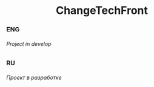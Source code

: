 <h1 align="center">ChangeTechFront</h1>

<h3>ENG</h3>
<!--<h4>A project, the idea of which is to flexibly send reminders of birthdays of people registered in the bot, as well as holidays</h4> 
<h5>Opportunities:</h5>
<ul>
  <li>Birthday notification on the day/in a day/three days/week</li>
  <li>Holiday notification per day/per day/three days/week</li>
  <li>Birthday/holiday notification this month</li>
</ul>-->

<!--<h4>Project link: https://t.me/AnnunciationBirthdayBot</h4> -->

<h6>Project in develop</h6>

<h3>RU</h3>
<!--<h4>Проект, идея которого заключается в гибкой рассылке напоминания о днях рождений записанных в бота людей, а так же праздников</h4>
<h5>Возможности:</h5>
<ul>
  <li>Уведомление о дне рождения в день/за день/три дня/неделю</li>
  <li>Уведомление о празднике в день/за день/три дня/неделю</li>
  <li>Рассылка о днях рождения/праздниках в этом месяце</li>
</ul>

<!--<h4>Ссылка на проект: https://t.me/AnnunciationBirthdayBot</h4> -->

<h6>Проект в разработке</h6>
